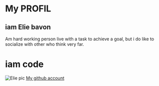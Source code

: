 # My PROFIL
## iam Elie bavon
Am hard working person live with a task to achieve a goal, but i do like to socialize with other who think very far.
# iam code


![Elie pic](https://avatars.githubusercontent.com/u/66333199?v=4)
[My github account](https://github.com/Elie237)